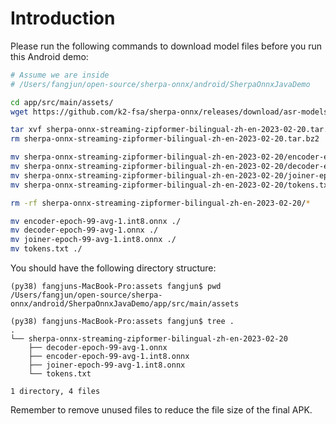 # Introduction

Please run the following commands to download model files before you run this Android demo:

```bash
# Assume we are inside
# /Users/fangjun/open-source/sherpa-onnx/android/SherpaOnnxJavaDemo

cd app/src/main/assets/
wget https://github.com/k2-fsa/sherpa-onnx/releases/download/asr-models/sherpa-onnx-streaming-zipformer-bilingual-zh-en-2023-02-20.tar.bz2

tar xvf sherpa-onnx-streaming-zipformer-bilingual-zh-en-2023-02-20.tar.bz2
rm sherpa-onnx-streaming-zipformer-bilingual-zh-en-2023-02-20.tar.bz2

mv sherpa-onnx-streaming-zipformer-bilingual-zh-en-2023-02-20/encoder-epoch-99-avg-1.int8.onnx ./
mv sherpa-onnx-streaming-zipformer-bilingual-zh-en-2023-02-20/decoder-epoch-99-avg-1.onnx ./
mv sherpa-onnx-streaming-zipformer-bilingual-zh-en-2023-02-20/joiner-epoch-99-avg-1.int8.onnx ./
mv sherpa-onnx-streaming-zipformer-bilingual-zh-en-2023-02-20/tokens.txt ./

rm -rf sherpa-onnx-streaming-zipformer-bilingual-zh-en-2023-02-20/*

mv encoder-epoch-99-avg-1.int8.onnx ./
mv decoder-epoch-99-avg-1.onnx ./
mv joiner-epoch-99-avg-1.int8.onnx ./
mv tokens.txt ./
```

You should have the following directory structure:
```
(py38) fangjuns-MacBook-Pro:assets fangjun$ pwd
/Users/fangjun/open-source/sherpa-onnx/android/SherpaOnnxJavaDemo/app/src/main/assets

(py38) fangjuns-MacBook-Pro:assets fangjun$ tree .
.
└── sherpa-onnx-streaming-zipformer-bilingual-zh-en-2023-02-20
    ├── decoder-epoch-99-avg-1.onnx
    ├── encoder-epoch-99-avg-1.int8.onnx
    ├── joiner-epoch-99-avg-1.int8.onnx
    └── tokens.txt

1 directory, 4 files
```

Remember to remove unused files to reduce the file size of the final APK.
